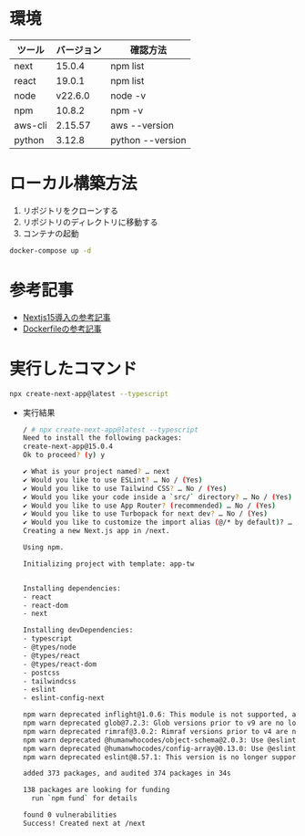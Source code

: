 # 環境

| ツール     | バージョン  | 確認方法         |
|------------|--------------|------------------|
| next       | 15.0.4       | npm list         |
| react      | 19.0.1       | npm list         |
| node       | v22.6.0      | node -v          |
| npm        | 10.8.2       | npm -v           |
| aws-cli    | 2.15.57      | aws --version    |
| python     | 3.12.8       | python --version |

# ローカル構築方法

1. リポジトリをクローンする
2. リポジトリのディレクトリに移動する
3. コンテナの起動

  ```bash
  docker-compose up -d
  ```

# 参考記事

- [Nextjs15導入の参考記事](https://nextjs.org/docs/app/getting-started/installation)
- [Dockerfileの参考記事](https://note.com/minato_kame/n/n04cbd62e4e6f)

# 実行したコマンド

```bash
npx create-next-app@latest --typescript
```

- 実行結果

  ```bash
  / # npx create-next-app@latest --typescript
  Need to install the following packages:
  create-next-app@15.0.4
  Ok to proceed? (y) y

  ✔ What is your project named? … next
  ✔ Would you like to use ESLint? … No / (Yes)
  ✔ Would you like to use Tailwind CSS? … No / (Yes)
  ✔ Would you like your code inside a `src/` directory? … No / (Yes)
  ✔ Would you like to use App Router? (recommended) … No / (Yes)
  ✔ Would you like to use Turbopack for next dev? … No / (Yes)
  ✔ Would you like to customize the import alias (@/* by default)? … (No) / Yes
  Creating a new Next.js app in /next.

  Using npm.

  Initializing project with template: app-tw 


  Installing dependencies:
  - react
  - react-dom
  - next

  Installing devDependencies:
  - typescript
  - @types/node
  - @types/react
  - @types/react-dom
  - postcss
  - tailwindcss
  - eslint
  - eslint-config-next

  npm warn deprecated inflight@1.0.6: This module is not supported, and leaks memory. Do not use it. Check out lru-cache if you want a good and tested way to coalesce async requests by a key value, which is much more comprehensive and powerful.
  npm warn deprecated glob@7.2.3: Glob versions prior to v9 are no longer supported
  npm warn deprecated rimraf@3.0.2: Rimraf versions prior to v4 are no longer supported
  npm warn deprecated @humanwhocodes/object-schema@2.0.3: Use @eslint/object-schema instead
  npm warn deprecated @humanwhocodes/config-array@0.13.0: Use @eslint/config-array instead
  npm warn deprecated eslint@8.57.1: This version is no longer supported. Please see https://eslint.org/version-support for other options.

  added 373 packages, and audited 374 packages in 34s

  138 packages are looking for funding
    run `npm fund` for details

  found 0 vulnerabilities
  Success! Created next at /next
  ```

